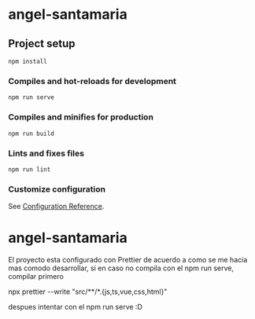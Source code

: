 # angel-santamaria

## Project setup

```
npm install
```

### Compiles and hot-reloads for development

```
npm run serve
```

### Compiles and minifies for production

```
npm run build
```

### Lints and fixes files

```
npm run lint
```

### Customize configuration

See [Configuration Reference](https://cli.vuejs.org/config/).

# angel-santamaria

El proyecto esta configurado con Prettier de acuerdo a como se me hacia mas comodo desarrollar, si en caso no compila con el npm run serve, compilar primero 

npx prettier --write "src/**/*.{js,ts,vue,css,html}" 

despues intentar con el npm run serve :D
